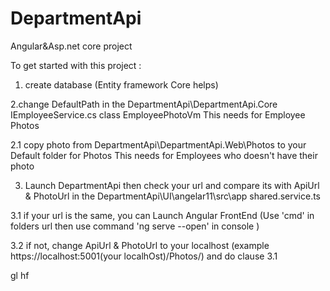 # DepartmentApi
Angular&amp;Asp.net core project 

To get started with this project :
1. create database (Entity framework Core helps)

2.change DefaultPath in the DepartmentApi\DepartmentApi.Core IEmployeeService.cs class EmployeePhotoVm
This needs for Employee Photos

2.1 copy photo from DepartmentApi\DepartmentApi.Web\Photos to your Default folder for Photos
This needs for Employees who doesn't have their photo

3. Launch DepartmentApi then check your url and compare its with ApiUrl & PhotoUrl in the DepartmentApi\UI\angelar11\src\app shared.service.ts

3.1 if your url is the same, you can Launch Angular FrontEnd (Use 'cmd' in folders url then use command 'ng serve --open' in console )

3.2 if not, change ApiUrl & PhotoUrl to your localhost (example https://localhost:5001(your localhOst)/Photos/) and do clause 3.1

gl hf
